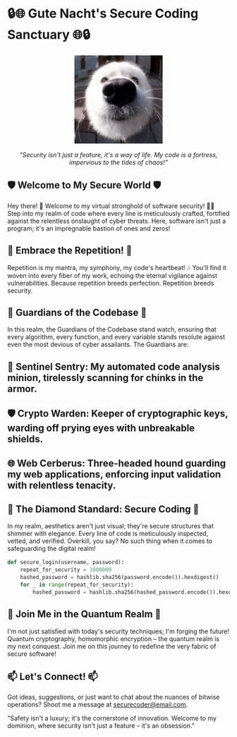 # 🔒🌐 Gute Nacht's Secure Coding Sanctuary 🌐🔒

<p align="center">
  <img src="/img/unknown11.png" alt="Profile Avatar" width="200" height="200">
</p>
<p align="center">
  <i>"Security isn't just a feature, it's a way of life. My code is a fortress, impervious to the tides of chaos!"</i>
</p>

## 🛡️ Welcome to My Secure World 🛡️
Hey there! 👋 Welcome to my virtual stronghold of software security! 🏰🔐 Step into my realm of code where every line is meticulously crafted, fortified against the relentless onslaught of cyber threats. Here, software isn't just a program; it's an impregnable bastion of ones and zeros!

## 🚀 Embrace the Repetition! 🚀
Repetition is my mantra, my symphony, my code's heartbeat! 🎶 You'll find it woven into every fiber of my work, echoing the eternal vigilance against vulnerabilities. Because repetition breeds perfection. Repetition breeds security.

## 🔐 Guardians of the Codebase 🔐
In this realm, the Guardians of the Codebase stand watch, ensuring that every algorithm, every function, and every variable stands resolute against even the most devious of cyber assailants. The Guardians are:

## 🤖 Sentinel Sentry: My automated code analysis minion, tirelessly scanning for chinks in the armor.
## 🛡️ Crypto Warden: Keeper of cryptographic keys, warding off prying eyes with unbreakable shields.
## 🌐 Web Cerberus: Three-headed hound guarding my web applications, enforcing input validation with relentless tenacity.
## 💎 The Diamond Standard: Secure Coding 💎
In my realm, aesthetics aren't just visual; they're secure structures that shimmer with elegance. Every line of code is meticulously inspected, vetted, and verified. Overkill, you say? No such thing when it comes to safeguarding the digital realm!

```python
def secure_login(username, password):
    repeat_for_security = 1000000
    hashed_password = hashlib.sha256(password.encode()).hexdigest()
    for _ in range(repeat_for_security):
        hashed_password = hashlib.sha256(hashed_password.encode()).hexdigest()
```

## 🌌 Join Me in the Quantum Realm 🌌
I'm not just satisfied with today's security techniques; I'm forging the future! Quantum cryptography, homomorphic encryption – the quantum realm is my next conquest. Join me on this journey to redefine the very fabric of secure software!

## 📫 Let's Connect! 📫
Got ideas, suggestions, or just want to chat about the nuances of bitwise operations? Shoot me a message at securecoder@email.com.

"Safety isn't a luxury; it's the cornerstone of innovation. Welcome to my dominion, where security isn't just a feature – it's an obsession."
